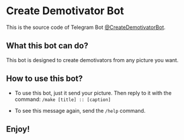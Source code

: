 # Create Demotivator Bot

This is the source code of Telegram Bot
[@CreateDemotivatorBot](http://t.me/CreateDemotivatorBot).

## What this bot can do?

This bot is designed to create demotivators from any picture you want.

## How to use this bot?

- To use this bot, just it send your picture. Then reply to it with the command:
  `/make [title] :: [caption]`

- To see this message again, send the `/help` command.

## Enjoy!